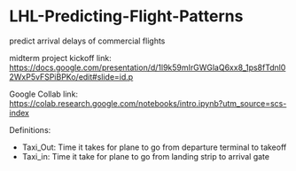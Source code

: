 # LHL-Predicting-Flight-Patterns
predict arrival delays of commercial flights

midterm project kickoff link: https://docs.google.com/presentation/d/1l9k59mIrGWGlaQ6xx8_1ps8fTdnl02WxP5vFSPiBPKo/edit#slide=id.p 

Google Collab link: https://colab.research.google.com/notebooks/intro.ipynb?utm_source=scs-index


Definitions:
- Taxi_Out: Time it takes for plane to go from departure terminal to takeoff
- Taxi_in: Time it take for plane to go from landing strip to arrival gate

